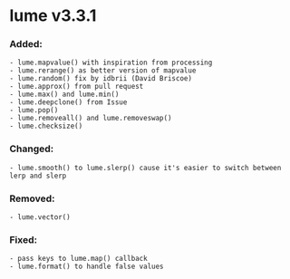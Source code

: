 # lume v3.3.1

### Added:
    - lume.mapvalue() with inspiration from processing
    - lume.rerange() as better version of mapvalue
    - lume.random() fix by idbrii (David Briscoe)
    - lume.approx() from pull request
    - lume.max() and lume.min()
    - lume.deepclone() from Issue
    - lume.pop()
    - lume.removeall() and lume.removeswap()
    - lume.checksize()

### Changed:
    - lume.smooth() to lume.slerp() cause it's easier to switch between lerp and slerp

### Removed:
    - lume.vector()

### Fixed:
    - pass keys to lume.map() callback
    - lume.format() to handle false values